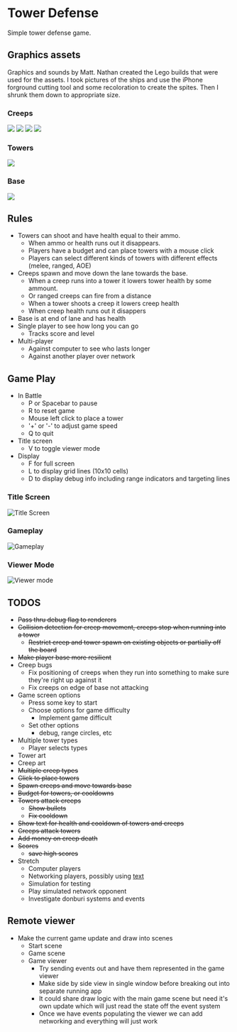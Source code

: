 # Tower Defense
Simple tower defense game.

## Graphics assets
Graphics and sounds by Matt. Nathan created the Lego builds that were used for the assets. I took pictures of the ships and use the iPhone forground cutting tool and some recoloration to create the spites. Then I shrunk them down to appropriate size.
### Creeps
![](assets/images/creep1.png) ![](assets/images/creep2.png) ![](assets/images/creep3.png) ![](assets/images/creep4.png)

### Towers
![](assets/images/tower.png)
### Base
![](assets/images/base.png)

## Rules
* Towers can shoot and have health equal to their ammo.
    * When ammo or health runs out it disappears.
    * Players have a budget and can place towers with a mouse click
    * Players can select different kinds of towers with different effects (melee, ranged, AOE)
* Creeps spawn and move down the lane towards the base.
    * When a creep runs into a tower it lowers tower health by some ammount.
    * Or ranged creeps can fire from a distance
    * When a tower shoots a creep it lowers creep health
    * When creep health runs out it disappers
* Base is at end of lane and has health
* Single player to see how long you can go
    * Tracks score and level 
* Multi-player
    * Against computer to see who lasts longer
    * Against another player over network

## Game Play
* In Battle
    * P or Spacebar to pause
    * R to reset game
    * Mouse left click to place a tower
    * '+' or '-' to adjust game speed
    * Q to quit
* Title screen
    * V to toggle viewer mode
* Display
    * F for full screen
    * L to display grid lines (10x10 cells)
    * D to display debug info including range indicators and targeting lines
### Title Screen
![Title Screen](docs/titlescreen.png)
### Gameplay
![Gameplay](docs/gameplay.png)
### Viewer Mode
![Viewer mode](docs/viewermode.png)
## TODOS
* ~~Pass thru debug flag to renderers~~
* ~~Collision detection for creep movement, creeps stop when running into a tower~~
    * ~~Restrict creep and tower spawn on existing objects or partially off the board~~
* ~~Make player base more resilient~~
* Creep bugs 
    * Fix positioning of creeps when they run into something to make sure they're right up against it
    * Fix creeps on edge of base not attacking
* Game screen options
    * Press some key to start
    * Choose options for game difficulty
        * Implement game difficult
    * Set other options
        * debug, range circles, etc
* Multiple tower types
    * Player selects types
* Tower art
* Creep art
* ~~Multiple creep types~~
* ~~Click to place towers~~
* ~~Spawn creeps and move towards base~~
* ~~Budget for towers, or cooldowns~~
* ~~Towers attack creeps~~
    * ~~Show bullets~~
    * ~~Fix cooldown~~
* ~~Show text for health and cooldown of towers and creeps~~
* ~~Creeps attack towers~~
* ~~Add money on creep death~~
* ~~Scores~~
    * ~~save high scores~~
* Stretch
    * Computer players
    * Networking players, possibly using [text](https://github.com/leap-fish/necs)
    * Simulation for testing
    * Play simulated network opponent
    * Investigate donburi systems and events

## Remote viewer
* Make the current game update and draw into scenes
    * Start scene
    * Game scene
    * Game viewer
        * Try sending events out and have them represented in the game viewer
        * Make side by side view in single window before breaking out into separate running app
        * It could share draw logic with the main game scene but need it's own update which will just read the state off the event system
        * Once we have events populating the viewer we can add networking and everything will just work
    
